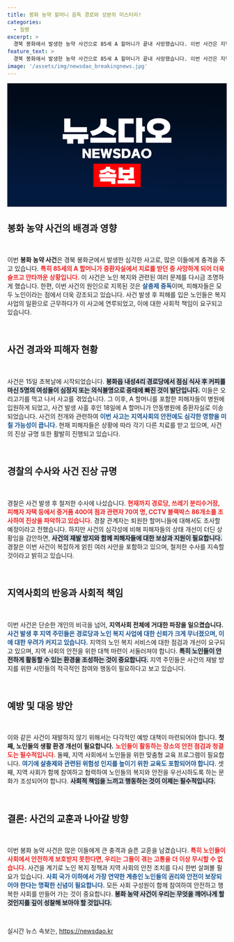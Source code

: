 ```yaml
---
title: 봉화 농약 할머니 음독 경로와 성분의 미스터리!
categories:
  - 질병
excerpt: >
  경북 봉화에서 발생한 농약 사건으로 85세 A 할머니가 끝내 사망했습니다. 이번 사건은 지역 노인들이 중독 증세로 쓰러진 안타까운 사연과 함께 경찰이 400여 점의 증거를 수집 중입니다. 사건의 진실이 밝혀질까요?
feature_text: >
  경북 봉화에서 발생한 농약 사건으로 85세 A 할머니가 끝내 사망했습니다. 이번 사건은 지역 노인들이 중독 증세로 쓰러진 안타까운 사연과 함께 경찰이 400여 점의 증거를 수집 중입니다. 사건의 진실이 밝혀질까요?
image: '/assets/img/newsdao_breakingnews.jpg'
---
```


<p><img src="/assets/img/newsdao_breakingnews.jpg" alt="flaretime 속보" /></p>

<h2 data-ke-size="size26">봉화 농약 사건의 배경과 영향</h2>

<p data-ke-size="size16">&nbsp;</p>

<p>이번 <b>봉화 농약 사건</b>은 경북 봉화군에서 발생한 심각한 사고로, 많은 이들에게 충격을 주고 있습니다. <b><span style="color: #ee2323;">특히 85세의 A 할머니가 중환자실에서 치료를 받던 중 사망하게 되어 더욱 슬프고 안타까운 상황입니다.</span></b> 이 사건은 노인 복지와 관련된 여러 문제를 다시금 조명하게 했습니다. 한편, 이번 사건의 원인으로 지목된 것은 <b><span style="color: #1a5490;">살충제 중독</span></b>이며, 피해자들은 모두 노인이라는 점에서 더욱 강조되고 있습니다. 사건 발생 후 피해를 입은 노인들은 복지 사업의 일환으로 근무하다가 이 사고에 연루되었고, 이에 대한 사회적 책임이 요구되고 있습니다.</p>

<p data-ke-size="size16">&nbsp;</p>

<h2 data-ke-size="size26">사건 경과와 피해자 현황</h2>

<p data-ke-size="size16">&nbsp;</p>

<p>사건은 15일 초복날에 시작되었습니다. <b><span style="background-color: #21538527;">봉화읍 내성4리 경로당에서 점심 식사 후 커피를 마신 5명의 여성들이 심정지 또는 의식불명으로 중태에 빠진 것이 발단입니다.</span></b> 이들은 오리고기를 먹고 나서 사고를 겪었습니다. 그 이후, A 할머니를 포함한 피해자들이 병원에 입원하게 되었고, 사건 발생 사흘 후인 18일에 A 할머니가 안동병원에 중환자실로 이송되었습니다. 사건의 전개와 관련하여 <b><span style="color: #1a5490;">이번 사고는 지역사회의 안전에도 심각한 영향을 미칠 가능성이 큽니다.</span></b> 현재 피해자들은 상황에 따라 각기 다른 치료를 받고 있으며, 사건의 진상 규명 또한 활발히 진행되고 있습니다.</p>

<p data-ke-size="size16">&nbsp;</p>

<h2 data-ke-size="size26">경찰의 수사와 사건 진상 규명</h2>

<p data-ke-size="size16">&nbsp;</p>

<p>경찰은 사건 발생 후 철저한 수사에 나섰습니다. <b><span style="color: #ee2323;">현재까지 경로당, 쓰레기 분리수거장, 피해자 자택 등에서 증거품 400여 점과 관련자 70여 명, CCTV 블랙박스 86개소를 조사하여 진상을 파악하고 있습니다.</span></b> 경찰 관계자는 퇴원한 할머니들에 대해서도 조사할 예정이라고 전했습니다. 하지만 사건의 심각성에 비해 피해자들의 상태 개선이 더딘 상황임을 감안하면, <b><span style="background-color: #21538527;">사건의 재발 방지와 함께 피해자들에 대한 보상과 지원이 필요합니다.</span></b> 경찰은 이번 사건이 복잡하게 얽힌 여러 사안을 포함하고 있으며, 철저한 수사를 지속할 것이라고 밝히고 있습니다.</p>

<p data-ke-size="size16">&nbsp;</p>

<h2 data-ke-size="size26">지역사회의 반응과 사회적 책임</h2>

<p data-ke-size="size16">&nbsp;</p>

<p>이번 사건은 단순한 개인의 비극을 넘어, <b>지역사회 전체에 거대한 파장을 일으켰습니다.</b> <b><span style="color: #1a5490;">사건 발생 후 지역 주민들은 경로당과 노인 복지 사업에 대한 신뢰가 크게 무너졌으며, 이에 대한 우려가 커지고 있습니다.</span></b> 지역의 노인 복지 서비스에 대한 점검과 개선이 요구되고 있으며, 지역 사회의 안전을 위한 대책 마련이 서둘러져야 합니다. <b><span style="background-color: #21538527;">특히 노인들이 안전하게 활동할 수 있는 환경을 조성하는 것이 중요합니다.</span></b> 지역 주민들은 사건의 재발 방지를 위한 시민들의 적극적인 참여와 행동이 필요하다고 보고 있습니다.</p>

<p data-ke-size="size16">&nbsp;</p>

<h2 data-ke-size="size26">예방 및 대응 방안</h2>

<p data-ke-size="size16">&nbsp;</p>

<p>이와 같은 사건이 재발하지 않기 위해서는 다각적인 예방 대책이 마련되어야 합니다. <b>첫째, 노인들의 생활 환경 개선이 필요합니다.</b> <b><span style="color: #ee2323;">노인들이 활동하는 장소의 안전 점검과 청결도는 필수적입니다.</span></b> 둘째, 지역 사회에서 노인들을 위한 맞춤형 교육 프로그램이 필요합니다. <b><span style="color: #1a5490;">여기에 살충제와 관련된 위험성 인지를 높이기 위한 교육도 포함되어야 합니다.</span></b> 셋째, 지역 사회가 함께 참여하고 협력하여 노인들의 복지와 안전을 우선시하도록 하는 문화가 조성되어야 합니다. <b><span style="background-color: #21538527;">사회적 책임을 느끼고 행동하는 것이 이제는 필수적입니다.</span></b> </p>

<p data-ke-size="size16">&nbsp;</p>

<h2 data-ke-size="size26">결론: 사건의 교훈과 나아갈 방향</h2>

<p data-ke-size="size16">&nbsp;</p>

<p>이번 봉화 농약 사건은 많은 이들에게 큰 충격과 슬픈 교훈을 남겼습니다. <b><span style="color: #ee2323;">특히 노인들이 사회에서 안전하게 보호받지 못한다면, 우리는 그들이 겪는 고통을 더 이상 무시할 수 없습니다.</span></b> 사건을 계기로 노인 복지 정책과 지역 사회의 안전 조치를 다시 한번 살펴볼 필요가 있습니다. <b><span style="color: #1a5490;">사회 국가 이하에서 가장 연약한 계층인 노인들의 권리와 안전이 보장되어야 한다는 명확한 신념이 필요합니다.</span></b> 모든 사회 구성원이 함께 참여하여 안전하고 행복한 사회를 만들어 가는 것이 중요합니다. <b><span style="background-color: #21538527;">봉화 농약 사건이 우리는 무엇을 깨어나게 할 것인지를 깊이 성찰해 보아야 할 것입니다.</span></b> </p>

<p data-ke-size="size16">&nbsp;</p>
실시간 뉴스 속보는, <a href="https://newsdao.kr" rel="dofollow">https://newsdao.kr</a>


